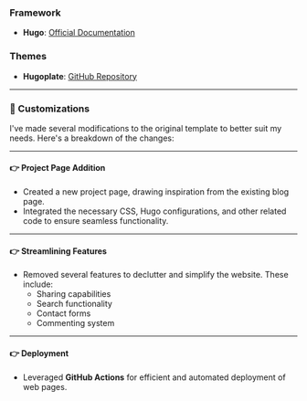 ### Framework
- **Hugo**: [Official Documentation](https://gohugo.io/documentation/)

### Themes
- **Hugoplate**: [GitHub Repository](https://github.com/zeon-studio/hugoplate)

---

### 📝 Customizations

I've made several modifications to the original template to better suit my needs. Here's a breakdown of the changes:

---

#### 👉 Project Page Addition
- Created a new project page, drawing inspiration from the existing blog page.
- Integrated the necessary CSS, Hugo configurations, and other related code to ensure seamless functionality.

---

#### 👉 Streamlining Features
- Removed several features to declutter and simplify the website. These include:
  - Sharing capabilities
  - Search functionality
  - Contact forms
  - Commenting system

---

#### 👉 Deployment
- Leveraged **GitHub Actions** for efficient and automated deployment of web pages.
